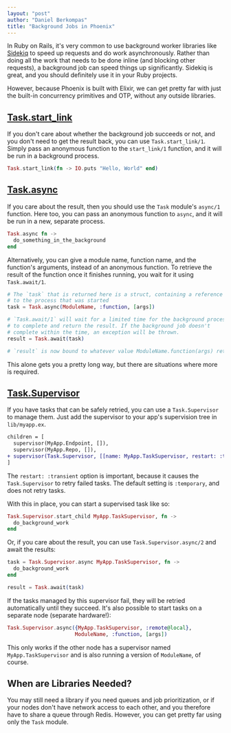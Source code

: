 ```yaml
---
layout: "post"
author: "Daniel Berkompas"
title: "Background Jobs in Phoenix"
---
```


In Ruby on Rails, it's very common to use background worker libraries like [Sidekiq][sidekiq] to speed up requests and do work asynchronously. Rather than doing all the work that needs to be done inline (and blocking other requests), a background job can speed things up significantly. Sidekiq is great, and you should definitely use it in your Ruby projects.

However, because Phoenix is built with Elixir, we can get pretty far with just the built-in concurrency primitives and OTP, without any outside libraries.

## [Task.start_link](http://elixir-lang.org/docs/stable/elixir/Task.html)

If you don't care about whether the background job succeeds or not, and you don't need to get the result back, you can use `Task.start_link/1`. Simply pass an anonymous function to the `start_link/1` function, and it will be run in a background process.

```elixir
Task.start_link(fn -> IO.puts "Hello, World" end)
```

## [Task.async](https://elixir-lang.org/docs/stable/elixir/Task.html)

If you care about the result, then you should use the `Task` module's `async/1` function. Here too, you can pass an anonymous function to `async`, and it will be run in a new, separate process.

```elixir
Task.async fn ->
  do_something_in_the_background
end
```

Alternatively, you can give a module name, function name, and the function's arguments, instead of an anonymous function. To retrieve the result of the function once it finishes running, you wait for it using `Task.await/1`.

```elixir
# The `task` that is returned here is a struct, containing a reference
# to the process that was started
task = Task.async(ModuleName, :function, [args])

# `Task.await/1` will wait for a limited time for the background process
# to complete and return the result. If the background job doesn't
# complete within the time, an exception will be thrown.
result = Task.await(task)

# `result` is now bound to whatever value ModuleName.function(args) returns
```

This alone gets you a pretty long way, but there are situations where more is required.

## [Task.Supervisor](http://elixir-lang.org/docs/stable/elixir/GenServer.html)

If you have tasks that can be safely retried, you can use a `Task.Supervisor` to manage them. Just add the supervisor to your app's supervision tree in `lib/myapp.ex`.

```diff
children = [
  supervisor(MyApp.Endpoint, []),
  supervisor(MyApp.Repo, []),
+ supervisor(Task.Supervisor, [[name: MyApp.TaskSupervisor, restart: :transient]])
]
```

The `restart: :transient` option is important, because it causes the `Task.Supervisor` to retry failed tasks. The default setting is `:temporary`, and does not retry tasks.

With this in place, you can start a supervised task like so:

```elixir
Task.Supervisor.start_child MyApp.TaskSupervisor, fn ->
  do_background_work
end
```

Or, if you care about the result, you can use `Task.Supervisor.async/2` and await the results:

```elixir
task = Task.Supervisor.async MyApp.TaskSupervisor, fn ->
  do_background_work
end

result = Task.await(task)
```

If the tasks managed by this supervisor fail, they will be retried automatically until they succeed. It's also possible to start tasks on a separate node (separate hardware!):

```elixir
Task.Supervisor.async({MyApp.TaskSupervisor, :remote@local},
                      ModuleName, :function, [args])
```

This only works if the other node has a supervisor named `MyApp.TaskSupervisor` and is also running a version of `ModuleName`, of course.

## When are Libraries Needed?

You may still need a library if you need queues and job prioritization, or if your nodes don't have network access to each other, and you therefore have to share a queue through Redis. However, you can get pretty far using only the `Task` module.

[sidekiq]: http://sidekiq.org/
